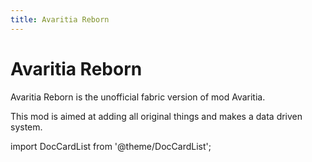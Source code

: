 ```yaml
---
title: Avaritia Reborn
---
```


# Avaritia Reborn

Avaritia Reborn is the unofficial fabric version of mod Avaritia.

This mod is aimed at adding all original things and makes a data driven system.

import DocCardList from '@theme/DocCardList';

<DocCardList />